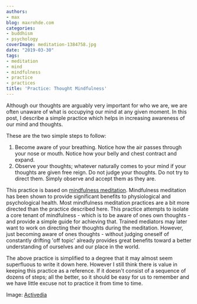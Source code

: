 ```yaml
---
authors:
- max
blog: maxrohde.com
categories:
- buddhism
- psychology
coverImage: meditation-1384758.jpg
date: "2019-03-30"
tags:
- meditation
- mind
- mindfulness
- practice
- practices
title: 'Practice: Thought Mindfulness'
---
```


Although our thoughts are arguably very important for who we are, we are often unaware of what is occupying our mind at any given moment. In this post, I describe a simple practice which helps in increasing awareness of our mind and thoughts.

These are the two simple steps to follow:

1. Become aware of your breathing. Notice how the air passes through your nose or mouth. Notice how your belly and chest contract and expand.
2. Observe your thoughts; whatever naturally comes to your mind if your thoughts are given free reign. Do not judge your thoughts. Do not try to direct them. Simply observe and accept them as they are.

This practice is based on [mindfulness meditation](https://en.wikipedia.org/wiki/Mindfulness). Mindfulness meditation has been shown to provide significant benefits to physiological and psychological health. Most mindfulness meditation practices are a bit more directed than the practice described here. This practice attempts to isolate a core tenant of mindfulness - which is to be aware of ones own thoughts - and provide a simple guide for achieving that. Trained mediators may later want to work on directing their thoughts during the meditation. However, just becoming aware of ones thoughts - without judging oneself of constantly drifting 'off topic' already provides great benefits toward a better understanding of ourselves and our place in the world.

The above practice is simplified to a degree that it may almost seem superfluous to write it down here. However I still think there is value in keeping this practice as a reference. If it doesn't consist of a sequence of dozens of steps; all the better, so it should be easy for us to remember and we have little excuse not to practice it from time to time.

Image: [Activedia](https://pixabay.com/users/Activedia-665768/)